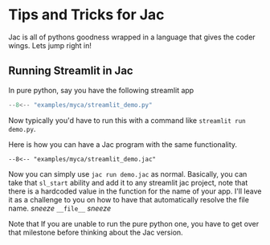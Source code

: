 # Tips and Tricks for Jac

Jac is all of pythons goodness wrapped in a language that gives the coder wings. Lets jump right in!

## Running Streamlit in Jac

In pure python, say you have the following streamlit app

```python linenums="1"
--8<-- "examples/myca/streamlit_demo.py"
```

Now typically you'd have to run this with a command like `streamlit run demo.py`.

Here is how you can have a Jac program with the same functionality.

```jac linenums="1"
--8<-- "examples/myca/streamlit_demo.jac"
```

Now you can simply use `jac run demo.jac` as normal. Basically, you can take that `sl_start` ability and add it to any streamlit jac project, note that there is a hardcoded value in the function for the name of your app. I'll leave it as a challenge to you on how to have that automatically resolve the file name. *sneeze* `__file__` *sneeze*

Note that If you are unable to run the pure python one, you have to get over that milestone before thinking about the Jac version.